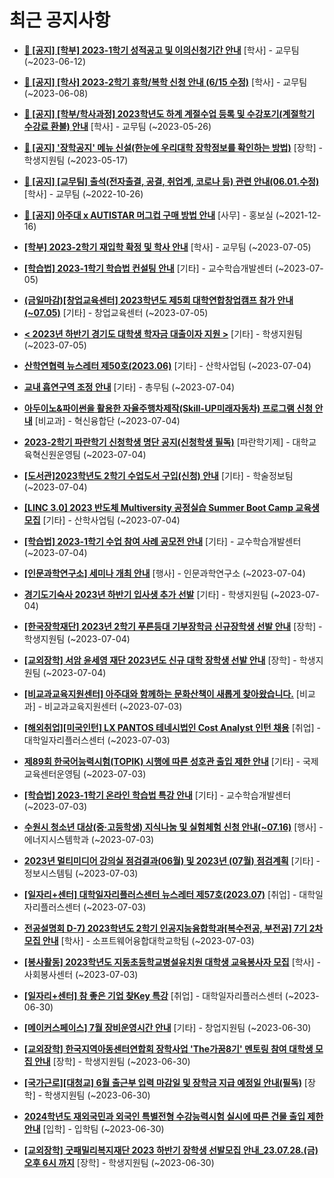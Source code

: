 # 최근 공지사항

* **[📌 [공지] [학부] 2023-1학기 성적공고 및 이의신청기간 안내](http://ajou.ac.kr/kr/ajou/notice.do?mode=view&amp;articleNo=215750&amp;article.offset=0&amp;articleLimit=30)**
 [학사] - 교무팀 (~2023-06-12)

* **[📌 [공지] [학사] 2023-2학기 휴학/복학 신청 안내 (6/15 수정)](http://ajou.ac.kr/kr/ajou/notice.do?mode=view&amp;articleNo=215587&amp;article.offset=0&amp;articleLimit=30)**
 [학사] - 교무팀 (~2023-06-08)

* **[📌 [공지] [학부/학사과정] 2023학년도 하계 계절수업 등록 및 수강포기(계절학기 수강료 환불) 안내](http://ajou.ac.kr/kr/ajou/notice.do?mode=view&amp;articleNo=215210&amp;article.offset=0&amp;articleLimit=30)**
 [학사] - 교무팀 (~2023-05-26)

* **[📌 [공지] &#x27;장학공지&#x27; 메뉴 신설(한눈에 우리대학 장학정보를 확인하는 방법)](http://ajou.ac.kr/kr/ajou/notice.do?mode=view&amp;articleNo=214764&amp;article.offset=0&amp;articleLimit=30)**
 [장학] - 학생지원팀 (~2023-05-17)

* **[📌 [공지] [교무팀] 출석(전자출결, 공결, 취업계, 코로나 등) 관련 안내(06.01.수정)](http://ajou.ac.kr/kr/ajou/notice.do?mode=view&amp;articleNo=205552&amp;article.offset=0&amp;articleLimit=30)**
 [학사] - 교무팀 (~2022-10-26)

* **[📌 [공지] 아주대 x AUTISTAR 머그컵 구매 방법 안내](http://ajou.ac.kr/kr/ajou/notice.do?mode=view&amp;articleNo=147976&amp;article.offset=0&amp;articleLimit=30)**
 [사무] - 홍보실 (~2021-12-16)

* **[[학부] 2023-2학기 재입학 확정 및 학사 안내](http://ajou.ac.kr/kr/ajou/notice.do?mode=view&amp;articleNo=218764&amp;article.offset=0&amp;articleLimit=30)**
 [학사] - 교무팀 (~2023-07-05)

* **[[학습법] 2023-1학기 학습법 컨설팅 안내](http://ajou.ac.kr/kr/ajou/notice.do?mode=view&amp;articleNo=218758&amp;article.offset=0&amp;articleLimit=30)**
 [기타] - 교수학습개발센터 (~2023-07-05)

* **[(금일마감)[창업교육센터] 2023학년도 제5회 대학연합창업캠프 참가 안내(~07.05)](http://ajou.ac.kr/kr/ajou/notice.do?mode=view&amp;articleNo=218755&amp;article.offset=0&amp;articleLimit=30)**
 [기타] - 창업교육센터 (~2023-07-05)

* **[&lt; 2023년 하반기 경기도 대학생 학자금 대출이자 지원 &gt;](http://ajou.ac.kr/kr/ajou/notice.do?mode=view&amp;articleNo=218750&amp;article.offset=0&amp;articleLimit=30)**
 [기타] - 학생지원팀 (~2023-07-05)

* **[산학연협력 뉴스레터 제50호(2023.06)](http://ajou.ac.kr/kr/ajou/notice.do?mode=view&amp;articleNo=218742&amp;article.offset=0&amp;articleLimit=30)**
 [기타] - 산학사업팀 (~2023-07-04)

* **[교내 흡연구역 조정 안내](http://ajou.ac.kr/kr/ajou/notice.do?mode=view&amp;articleNo=218741&amp;article.offset=0&amp;articleLimit=30)**
 [기타] - 총무팀 (~2023-07-04)

* **[아두이노&amp;파이썬을 활용한 자율주행차제작(Skill-UP미래자동차) 프로그램 신청 안내](http://ajou.ac.kr/kr/ajou/notice.do?mode=view&amp;articleNo=218739&amp;article.offset=0&amp;articleLimit=30)**
 [비교과] - 혁신융합단 (~2023-07-04)

* **[2023-2학기 파란학기 신청학생 명단 공지(신청학생 필독)](http://ajou.ac.kr/kr/ajou/notice.do?mode=view&amp;articleNo=218734&amp;article.offset=0&amp;articleLimit=30)**
 [파란학기제] - 대학교육혁신원운영팀 (~2023-07-04)

* **[[도서관]2023학년도 2학기 수업도서 구입(신청) 안내](http://ajou.ac.kr/kr/ajou/notice.do?mode=view&amp;articleNo=218730&amp;article.offset=0&amp;articleLimit=30)**
 [기타] - 학술정보팀 (~2023-07-04)

* **[[LINC 3.0] 2023 반도체 Multiversity 공정실습 Summer Boot Camp 교육생 모집](http://ajou.ac.kr/kr/ajou/notice.do?mode=view&amp;articleNo=218728&amp;article.offset=0&amp;articleLimit=30)**
 [기타] - 산학사업팀 (~2023-07-04)

* **[[학습법] 2023-1학기 수업 참여 사례 공모전 안내](http://ajou.ac.kr/kr/ajou/notice.do?mode=view&amp;articleNo=218721&amp;article.offset=0&amp;articleLimit=30)**
 [기타] - 교수학습개발센터 (~2023-07-04)

* **[[인문과학연구소] 세미나 개최 안내](http://ajou.ac.kr/kr/ajou/notice.do?mode=view&amp;articleNo=218716&amp;article.offset=0&amp;articleLimit=30)**
 [행사] - 인문과학연구소 (~2023-07-04)

* **[경기도기숙사 2023년 하반기 입사생 추가 선발](http://ajou.ac.kr/kr/ajou/notice.do?mode=view&amp;articleNo=218713&amp;article.offset=0&amp;articleLimit=30)**
 [기타] - 학생지원팀 (~2023-07-04)

* **[[한국장학재단] 2023년 2학기 푸른등대 기부장학금 신규장학생 선발 안내](http://ajou.ac.kr/kr/ajou/notice.do?mode=view&amp;articleNo=218708&amp;article.offset=0&amp;articleLimit=30)**
 [장학] - 학생지원팀 (~2023-07-04)

* **[[교외장학] 서암 윤세영 재단 2023년도 신규 대학 장학생 선발 안내](http://ajou.ac.kr/kr/ajou/notice.do?mode=view&amp;articleNo=218706&amp;article.offset=0&amp;articleLimit=30)**
 [장학] - 학생지원팀 (~2023-07-04)

* **[[비교과교육지원센터] 아주대와 함께하는 문화산책이 새롭게 찾아왔습니다.](http://ajou.ac.kr/kr/ajou/notice.do?mode=view&amp;articleNo=218699&amp;article.offset=0&amp;articleLimit=30)**
 [비교과] - 비교과교육지원센터 (~2023-07-03)

* **[[해외취업][미국인턴] LX PANTOS 테네시법인 Cost Analyst 인턴 채용](http://ajou.ac.kr/kr/ajou/notice.do?mode=view&amp;articleNo=218697&amp;article.offset=0&amp;articleLimit=30)**
 [취업] - 대학일자리플러스센터 (~2023-07-03)

* **[제89회 한국어능력시험(TOPIK) 시행에 따른 성호관 출입 제한 안내](http://ajou.ac.kr/kr/ajou/notice.do?mode=view&amp;articleNo=218683&amp;article.offset=0&amp;articleLimit=30)**
 [기타] - 국제교육센터운영팀 (~2023-07-03)

* **[[학습법] 2023-1학기 온라인 학습법 특강 안내](http://ajou.ac.kr/kr/ajou/notice.do?mode=view&amp;articleNo=218677&amp;article.offset=0&amp;articleLimit=30)**
 [기타] - 교수학습개발센터 (~2023-07-03)

* **[수원시 청소년 대상(중·고등학생) 지식나눔 및 실험체험 신청 안내(~07.16)](http://ajou.ac.kr/kr/ajou/notice.do?mode=view&amp;articleNo=218670&amp;article.offset=0&amp;articleLimit=30)**
 [행사] - 에너지시스템학과 (~2023-07-03)

* **[2023년 멀티미디어 강의실 점검결과(06월) 및 2023년 (07월) 점검계획](http://ajou.ac.kr/kr/ajou/notice.do?mode=view&amp;articleNo=218666&amp;article.offset=0&amp;articleLimit=30)**
 [기타] - 정보시스템팀 (~2023-07-03)

* **[[일자리+센터] 대학일자리플러스센터 뉴스레터 제57호(2023.07)](http://ajou.ac.kr/kr/ajou/notice.do?mode=view&amp;articleNo=218662&amp;article.offset=0&amp;articleLimit=30)**
 [취업] - 대학일자리플러스센터 (~2023-07-03)

* **[전공설명회 D-7) 2023학년도 2학기 인공지능융합학과[복수전공, 부전공] 7기 2차 모집 안내](http://ajou.ac.kr/kr/ajou/notice.do?mode=view&amp;articleNo=218661&amp;article.offset=0&amp;articleLimit=30)**
 [학사] - 소프트웨어융합대학교학팀 (~2023-07-03)

* **[[봉사활동] 2023학년도 지동초등학교병설유치원 대학생 교육봉사자 모집](http://ajou.ac.kr/kr/ajou/notice.do?mode=view&amp;articleNo=218660&amp;article.offset=0&amp;articleLimit=30)**
 [학사] - 사회봉사센터 (~2023-07-03)

* **[[일자리+센터] 참 좋은 기업 찾Key 특강](http://ajou.ac.kr/kr/ajou/notice.do?mode=view&amp;articleNo=218652&amp;article.offset=0&amp;articleLimit=30)**
 [취업] - 대학일자리플러스센터 (~2023-06-30)

* **[[메이커스페이스] 7월 장비운영시간 안내](http://ajou.ac.kr/kr/ajou/notice.do?mode=view&amp;articleNo=218645&amp;article.offset=0&amp;articleLimit=30)**
 [기타] - 창업지원팀 (~2023-06-30)

* **[[교외장학] 한국지역아동센터연합회 장학사업 &#x27;The가꿈8기&#x27; 멘토링 참여 대학생 모집 안내](http://ajou.ac.kr/kr/ajou/notice.do?mode=view&amp;articleNo=218639&amp;article.offset=0&amp;articleLimit=30)**
 [장학] - 학생지원팀 (~2023-06-30)

* **[[국가근로][대청교] 6월 출근부 입력 마감일 및 장학금 지급 예정일 안내(필독)](http://ajou.ac.kr/kr/ajou/notice.do?mode=view&amp;articleNo=218638&amp;article.offset=0&amp;articleLimit=30)**
 [장학] - 학생지원팀 (~2023-06-30)

* **[2024학년도 재외국민과 외국인 특별전형 수강능력시험 실시에 따른 건물 출입 제한 안내](http://ajou.ac.kr/kr/ajou/notice.do?mode=view&amp;articleNo=218636&amp;article.offset=0&amp;articleLimit=30)**
 [입학] - 입학팀 (~2023-06-30)

* **[[교외장학] 굿패밀리복지재단 2023 하반기 장학생 선발모집 안내_23.07.28.(금) 오후 6시 까지](http://ajou.ac.kr/kr/ajou/notice.do?mode=view&amp;articleNo=218632&amp;article.offset=0&amp;articleLimit=30)**
 [장학] - 학생지원팀 (~2023-06-30)

